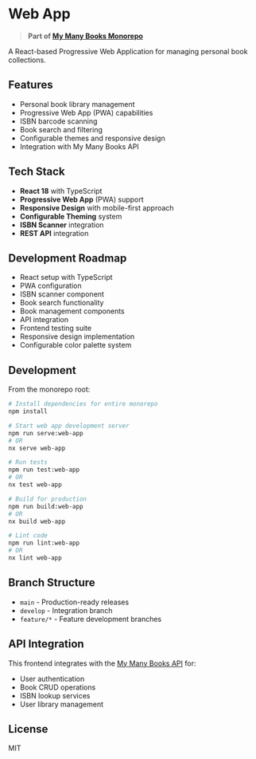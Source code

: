 # Web App

> **Part of [My Many Books Monorepo](../../README.md)**

A React-based Progressive Web Application for managing personal book collections.

## Features

- Personal book library management
- Progressive Web App (PWA) capabilities
- ISBN barcode scanning
- Book search and filtering
- Configurable themes and responsive design
- Integration with My Many Books API

## Tech Stack

- **React 18** with TypeScript
- **Progressive Web App** (PWA) support
- **Responsive Design** with mobile-first approach
- **Configurable Theming** system
- **ISBN Scanner** integration
- **REST API** integration

## Development Roadmap

- React setup with TypeScript
- PWA configuration
- ISBN scanner component
- Book search functionality
- Book management components
- API integration
- Frontend testing suite
- Responsive design implementation
- Configurable color palette system

## Development

From the monorepo root:

```bash
# Install dependencies for entire monorepo
npm install

# Start web app development server
npm run serve:web-app
# OR
nx serve web-app

# Run tests
npm run test:web-app
# OR
nx test web-app

# Build for production
npm run build:web-app
# OR
nx build web-app

# Lint code
npm run lint:web-app
# OR
nx lint web-app
```

## Branch Structure

- `main` - Production-ready releases
- `develop` - Integration branch
- `feature/*` - Feature development branches

## API Integration

This frontend integrates with the [My Many Books API](../my-many-books-api) for:
- User authentication
- Book CRUD operations
- ISBN lookup services
- User library management

## License

MIT